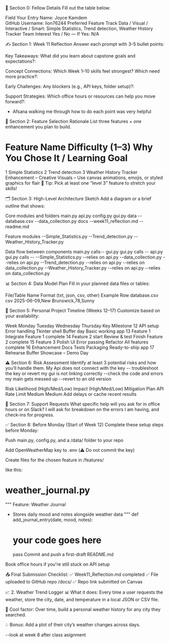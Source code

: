 🔖 Section 0: Fellow Details
Fill out the table below:

Field	Your Entry
Name: Joyce Kamdem	
GitHub Username:	lion76244
Preferred Feature Track	Data / Visual / Interactive / Smart: Simple Statistics, Trend detection, Weather History Tracker
Team Interest	Yes / No — If Yes: N/A

✍️ Section 1: Week 11 Reflection
Answer each prompt with 3–5 bullet points:

Key Takeaways: What did you learn about capstone goals and expectations?: 

Concept Connections: Which Week 1–10 skills feel strongest? Which need more practice?:

Early Challenges: Any blockers (e.g., API keys, folder setup)?:

Support Strategies: Which office hours or resources can help you move forward?:
- Afsana walking me through how to do each point was very helpful

🧠 Section 2: Feature Selection Rationale
List three features + one enhancement you plan to build.

#	Feature Name	Difficulty (1–3)	Why You Chose It / Learning Goal
1 Simple Statistics 
2 Trend detection
3 Weather History Tracker	
Enhancement	–	Creative Visuals – Use canvas animations, emojis, or styled graphics for flair
🧩 Tip: Pick at least one “level 3” feature to stretch your skills!


🗂️ Section 3: High-Level Architecture Sketch
Add a diagram or a brief outline that shows:

Core modules and folders
main.py
api.py
config.py
gui.py
data
    --database.csv
    --data_collection.py
docs
    --week11_reflection.md
    --readme.md

Feature modules
    --Simple_Statistics.py
    --Trend_detection.py
    --Weather_History_Tracker.py

Data flow between components
main.py calls-- gui.py
gui.py calls -- api.py
gui.py calls -- --Simple_Statistics.py 
                        --relies on api.py
                --data_collection.py
                    --relies on api.py
                --Trend_detection.py
                    --relies on api.py
                    --relies on data_collection.py
                --Weather_History_Tracker.py
                        --relies on api.py
                        --relies on data_collection.py

📊 Section 4: Data Model Plan
Fill in your planned data files or tables:

File/Table Name	Format (txt, json, csv, other)	Example Row
database.csv	csv	2025-06-09,New Brunswick,78,Sunny

📆 Section 5: Personal Project Timeline (Weeks 12–17)
Customize based on your availability:

Week	Monday	Tuesday	Wednesday	Thursday	Key Milestone
12	API setup	Error handling	Tkinter shell	Buffer day	Basic working app
13	Feature 1			Integrate	Feature 1 complete
14	Feature 2 start		Review & test	Finish	Feature 2 complete
15	Feature 3	Polish UI	Error passing	Refactor	All features complete
16	Enhancement	Docs	Tests	Packaging	Ready-to-ship app
17	Rehearse	Buffer	Showcase	–	Demo Day

⚠️ Section 6: Risk Assessment
Identify at least 3 potential risks and how you’ll handle them.
My Api does not connect with the key -- troubleshoot the key or revert
my gui is not linking correctly --check the code and errors 
my main gets messed up --revert to an old version 

Risk	Likelihood (High/Med/Low)	Impact (High/Med/Low)	Mitigation Plan
API Rate Limit	Medium	Medium	Add delays or cache recent results

🤝 Section 7: Support Requests
What specific help will you ask for in office hours or on Slack?
I will ask for breakdown on the errors I am having, and check-ins for progress.

✅ Section 8: Before Monday (Start of Week 12)
Complete these setup steps before Monday:

Push main.py, config.py, and a /data/ folder to your repo

Add OpenWeatherMap key to .env (⚠️ Do not commit the key)

Create files for the chosen feature in /features/ 

like this:
# weather_journal.py
"""
Feature: Weather Journal
- Stores daily mood and notes alongside weather data
"""
def add_journal_entry(date, mood, notes):
    # your code goes here
    pass
Commit and push a first-draft README.md

Book office hours if you're still stuck on API setup
 
 📤 Final Submission Checklist:
✅ Week11_Reflection.md completed
✅ File uploaded to GitHub repo /docs/
✅ Repo link submitted on Canvas

📈 2. Weather Trend Logger
📊 What it does: Every time a user requests the weather, store the city, date, and temperature in a local JSON or CSV file.

🧠 Cool factor: Over time, build a personal weather history for any city they searched.

💡 Bonus: Add a plot of their city’s weather changes across days.

--look at week 8 after class asignment